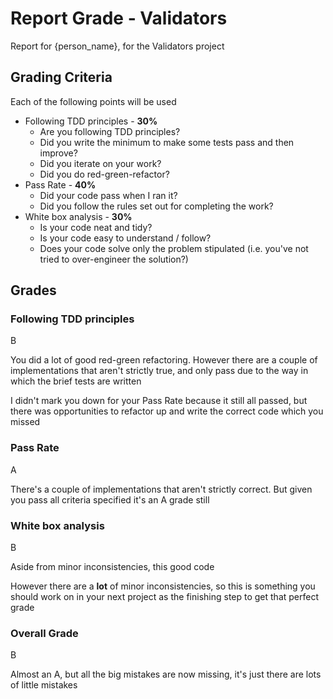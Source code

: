 # Report Grade - Validators

Report for {person_name}, for the Validators project

## Grading Criteria

Each of the following points will be used
* Following TDD principles - **30%**
  * Are you following TDD principles?
  * Did you write the minimum to make some tests pass and then improve?
  * Did you iterate on your work?
  * Did you do red-green-refactor?
* Pass Rate - **40%**
  * Did your code pass when I ran it?
  * Did you follow the rules set out for completing the work?
* White box analysis - **30%**
  * Is your code neat and tidy?
  * Is your code easy to understand / follow?
  * Does your code solve only the problem stipulated (i.e. you've not tried to over-engineer the solution?)

## Grades

### Following TDD principles

B

You did a lot of good red-green refactoring. However there are a couple of implementations that aren't
strictly true, and only pass due to the way in which the brief tests are written

I didn't mark you down for your Pass Rate because it still all passed, but there was opportunities to refactor up
and write the correct code which you missed

### Pass Rate

A

There's a couple of implementations that aren't strictly correct. But given you pass all criteria specified it's
an A grade still

### White box analysis

B

Aside from minor inconsistencies, this good code

However there are a **lot** of minor inconsistencies, so this is something you should work on in your next
project as the finishing step to get that perfect grade

### Overall Grade

B

Almost an A, but all the big mistakes are now missing, it's just there are lots of little mistakes
